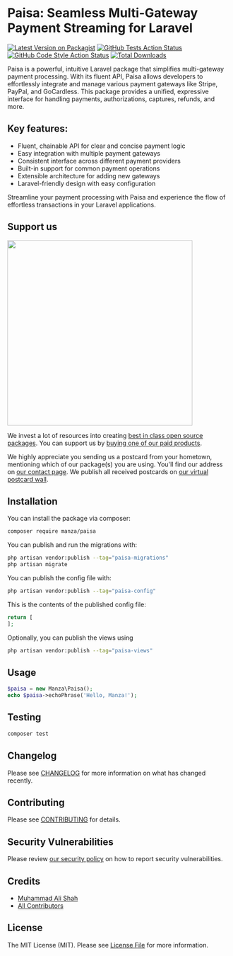 # Paisa: Seamless Multi-Gateway Payment Streaming for Laravel

[![Latest Version on Packagist](https://img.shields.io/packagist/v/manza/paisa.svg?style=flat-square)](https://packagist.org/packages/manza/paisa)
[![GitHub Tests Action Status](https://img.shields.io/github/actions/workflow/status/manza/paisa/run-tests.yml?branch=main&label=tests&style=flat-square)](https://github.com/manza/paisa/actions?query=workflow%3Arun-tests+branch%3Amain)
[![GitHub Code Style Action Status](https://img.shields.io/github/actions/workflow/status/manza/paisa/fix-php-code-style-issues.yml?branch=main&label=code%20style&style=flat-square)](https://github.com/manza/paisa/actions?query=workflow%3A"Fix+PHP+code+style+issues"+branch%3Amain)
[![Total Downloads](https://img.shields.io/packagist/dt/manza/paisa.svg?style=flat-square)](https://packagist.org/packages/manza/paisa)

Paisa is a powerful, intuitive Laravel package that simplifies multi-gateway payment processing. With its fluent API, Paisa allows developers to effortlessly integrate and manage various payment gateways like Stripe, PayPal, and GoCardless. This package provides a unified, expressive interface for handling payments, authorizations, captures, refunds, and more.

## Key features:

- Fluent, chainable API for clear and concise payment logic
- Easy integration with multiple payment gateways
- Consistent interface across different payment providers
- Built-in support for common payment operations
- Extensible architecture for adding new gateways
- Laravel-friendly design with easy configuration

Streamline your payment processing with Paisa and experience the flow of effortless transactions in your Laravel applications.
## Support us

[<img src="https://github-ads.s3.eu-central-1.amazonaws.com/paisa.jpg?t=1" width="419px" />](https://spatie.be/github-ad-click/paisa)

We invest a lot of resources into creating [best in class open source packages](https://spatie.be/open-source). You can support us by [buying one of our paid products](https://spatie.be/open-source/support-us).

We highly appreciate you sending us a postcard from your hometown, mentioning which of our package(s) you are using. You'll find our address on [our contact page](https://spatie.be/about-us). We publish all received postcards on [our virtual postcard wall](https://spatie.be/open-source/postcards).

## Installation

You can install the package via composer:

```bash
composer require manza/paisa
```

You can publish and run the migrations with:

```bash
php artisan vendor:publish --tag="paisa-migrations"
php artisan migrate
```

You can publish the config file with:

```bash
php artisan vendor:publish --tag="paisa-config"
```

This is the contents of the published config file:

```php
return [
];
```

Optionally, you can publish the views using

```bash
php artisan vendor:publish --tag="paisa-views"
```

## Usage

```php
$paisa = new Manza\Paisa();
echo $paisa->echoPhrase('Hello, Manza!');
```

## Testing

```bash
composer test
```

## Changelog

Please see [CHANGELOG](CHANGELOG.md) for more information on what has changed recently.

## Contributing

Please see [CONTRIBUTING](CONTRIBUTING.md) for details.

## Security Vulnerabilities

Please review [our security policy](../../security/policy) on how to report security vulnerabilities.

## Credits

- [Muhammad Ali Shah](https://github.com/ali)
- [All Contributors](../../contributors)

## License

The MIT License (MIT). Please see [License File](LICENSE.md) for more information.
